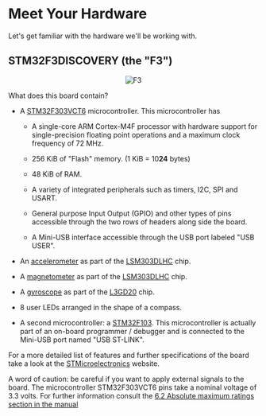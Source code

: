 # Meet Your Hardware

Let's get familiar with the hardware we'll be working with.

## STM32F3DISCOVERY (the "F3")

<p align="center">
<img title="F3" src="../assets/f3.jpg">
</p>

What does this board contain?

- A [STM32F303VCT6](https://www.st.com/en/microcontrollers/stm32f303vc.html) microcontroller. This microcontroller has
  - A single-core ARM Cortex-M4F processor with hardware support for single-precision floating point
    operations and a maximum clock frequency of 72 MHz.

  - 256 KiB of "Flash" memory. (1 KiB = 10**24** bytes)

  - 48 KiB of RAM.

  - A variety of integrated peripherals such as timers, I2C, SPI and USART.

  - General purpose Input Output (GPIO) and other types of pins accessible through the two rows of headers along side the board.
  
  - A Mini-USB interface accessible through the USB port labeled "USB USER".

- An [accelerometer](https://en.wikipedia.org/wiki/Accelerometer) as part of the [LSM303DLHC](https://www.st.com/en/mems-and-sensors/lsm303dlhc.html) chip.

- A [magnetometer](https://en.wikipedia.org/wiki/Magnetometer) as part of the [LSM303DLHC](https://www.st.com/en/mems-and-sensors/lsm303dlhc.html) chip.

- A [gyroscope](https://en.wikipedia.org/wiki/Gyroscope) as part of the [L3GD20](https://www.pololu.com/file/0J563/L3GD20.pdf) chip.

- 8 user LEDs arranged in the shape of a compass.

- A second microcontroller: a [STM32F103](https://www.st.com/en/microcontrollers/stm32f103cb.html). This microcontroller is actually part of an on-board programmer / debugger and is connected to the Mini-USB port named "USB ST-LINK".

For a more detailed list of features and further specifications of the board take a look at the [STMicroelectronics](https://www.st.com/en/evaluation-tools/stm32f3discovery.html) website.

A word of caution: be careful if you want to apply external signals to the board. The microcontroller STM32F303VCT6 pins take a nominal voltage of 3.3 volts. For further information consult the [6.2 Absolute maximum ratings section in the manual](https://www.st.com/resource/en/datasheet/stm32f303vc.pdf)
